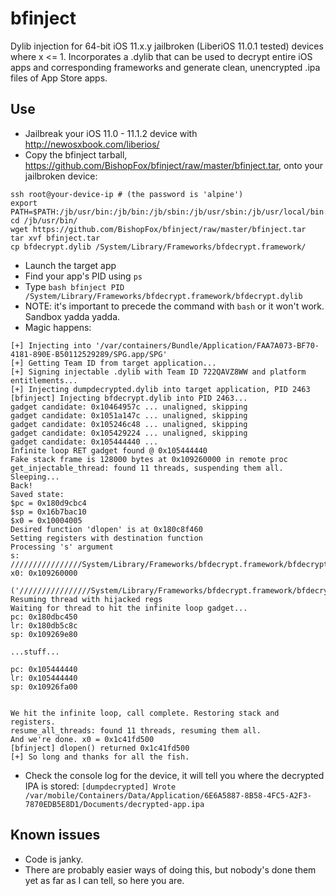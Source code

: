 # bfinject
Dylib injection for 64-bit iOS 11.x.y jailbroken (LiberiOS 11.0.1 tested) devices where x <= 1. Incorporates a .dylib that can be used to decrypt entire iOS apps and corresponding frameworks and generate clean, unencrypted .ipa files of App Store apps.

## Use
* Jailbreak your iOS 11.0 - 11.1.2 device with http://newosxbook.com/liberios/ 
* Copy the bfinject tarball, https://github.com/BishopFox/bfinject/raw/master/bfinject.tar, onto your jailbroken device:
```
ssh root@your-device-ip # (the password is 'alpine')
export PATH=$PATH:/jb/usr/bin:/jb/bin:/jb/sbin:/jb/usr/sbin:/jb/usr/local/bin:
cd /jb/usr/bin/
wget https://github.com/BishopFox/bfinject/raw/master/bfinject.tar
tar xvf bfinject.tar
cp bfdecrypt.dylib /System/Library/Frameworks/bfdecrypt.framework/
```
* Launch the target app
* Find your app's PID using `ps`
* Type `bash bfinject PID /System/Library/Frameworks/bfdecrypt.framework/bfdecrypt.dylib`
* NOTE: it's important to precede the command with `bash` or it won't work. Sandbox yadda yadda.
* Magic happens:
```
[+] Injecting into '/var/containers/Bundle/Application/FAA7A073-BF70-4181-890E-B50112529289/SPG.app/SPG'
[+] Getting Team ID from target application...
[+] Signing injectable .dylib with Team ID 722QAVZ8WW and platform entitlements...
[+] Injecting dumpdecrypted.dylib into target application, PID 2463
[bfinject] Injecting bfdecrypt.dylib into PID 2463...
gadget candidate: 0x10464957c ... unaligned, skipping
gadget candidate: 0x1051a147c ... unaligned, skipping
gadget candidate: 0x105246c48 ... unaligned, skipping
gadget candidate: 0x105429224 ... unaligned, skipping
gadget candidate: 0x105444440 ...
Infinite loop RET gadget found @ 0x105444440
Fake stack frame is 128000 bytes at 0x109260000 in remote proc
get_injectable_thread: found 11 threads, suspending them all.
Sleeping...
Back!
Saved state:
$pc = 0x180d9cbc4
$sp = 0x16b7bac10
$x0 = 0x10004005
Desired function 'dlopen' is at 0x180c8f460
Setting registers with destination function
Processing 's' argument
s: ////////////////System/Library/Frameworks/bfdecrypt.framework/bfdecrypt.dylib
x0: 0x109260000
 ('////////////////System/Library/Frameworks/bfdecrypt.framework/bfdecrypt.dylib')
Resuming thread with hijacked regs
Waiting for thread to hit the infinite loop gadget...
pc: 0x180dbc450
lr: 0x180db5c8c
sp: 0x109269e80

...stuff...

pc: 0x105444440
lr: 0x105444440
sp: 0x10926fa00


We hit the infinite loop, call complete. Restoring stack and registers.
resume_all_threads: found 11 threads, resuming them all.
And we're done. x0 = 0x1c41fd500
[bfinject] dlopen() returned 0x1c41fd500
[+] So long and thanks for all the fish.
```
* Check the console log for the device, it will tell you where the decrypted IPA is stored:
`[dumpdecrypted] Wrote /var/mobile/Containers/Data/Application/6E6A5887-8B58-4FC5-A2F3-7870EDB5E8D1/Documents/decrypted-app.ipa`

## Known issues
* Code is janky.
* There are probably easier ways of doing this, but nobody's done them yet as far as I can tell, so here you are.
